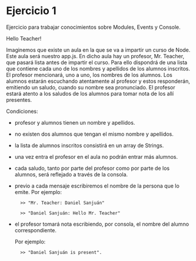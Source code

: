 Ejercicio 1
==============

Ejercicio para trabajar conocimientos sobre Modules, Events y Console.

Hello Teacher!

Imaginemos que existe un aula en la que se va a impartir un curso de Node. Este aula será nuestro app.js. 
En dicho aula hay un profesor, Mr. Teacher, que pasará lista antes de impartir el curso. Para ello dispondrá de una lista que contiene cada uno de los nombres y apellidos de los alumnos inscritos. El profesor mencionará, uno a uno, los nombres de los alumnos. Los alumnos estarán escuchando atentamente al profesor y estos responderán, emitiendo un saludo, cuando su nombre sea pronunciado. El profesor estará atento a los saludos de los alumnos para tomar nota de los allí presentes.

Condiciones:
* profesor y alumnos tienen un nombre y apellidos.
* no existen dos alumnos que tengan el mismo nombre y apellidos.
* la lista de alumnos inscritos consistirá en un array de Strings.
* una vez entra el profesor en el aula no podrán entrar más alumnos.
* cada saludo, tanto por parte del profesor como por parte de los alumnos, será reflejado a través de la consola.
* previo a cada mensaje escribiremos el nombre de la persona que lo emite. 
	Por ejemplo:
	
		>> "Mr. Teacher: Daniel Sanjuán"
		
		>> "Daniel Sanjuán: Hello Mr. Teacher"
* el profesor tomará nota escribiendo, por consola, el nombre del alumno correspondiente. 

	Por ejemplo: 
		
		>> "Daniel Sanjuán is present".